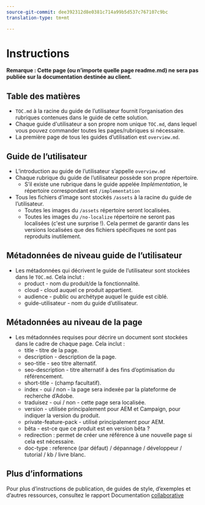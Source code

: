 ```yaml
---
source-git-commit: dee392312d8e0381c714a99b5d537c767107c9bc
translation-type: tm+mt

---
```

# Instructions

**Remarque : Cette page (ou n’importe quelle page readme.md) ne sera pas publiée sur la documentation destinée au client.**

## Table des matières

+ `TOC.md` à la racine du guide de l’utilisateur fournit l’organisation des rubriques contenues dans le guide de cette solution.
+ Chaque guide d'utilisateur a son propre nom unique `TOC.md`, dans lequel vous pouvez commander toutes les pages/rubriques si nécessaire.
+ La première page de tous les guides d’utilisation est `overview.md`.

## Guide de l’utilisateur

+ L’introduction au guide de l’utilisateur s’appelle `overview.md`
+ Chaque rubrique du guide de l’utilisateur possède son propre répertoire.
   + S’il existe une rubrique dans le guide appelée *Implémentation*, le répertoire correspondant est `/implementation`
+ Tous les fichiers d’image sont stockés `/assets` à la racine du guide de l’utilisateur.
   + Toutes les images du `/assets` répertoire seront localisées.
   + Toutes les images du `/no-localize` répertoire ne seront pas localisées (c'est une surprise !). Cela permet de garantir dans les versions localisées que des fichiers spécifiques ne sont pas reproduits inutilement.

## Métadonnées de niveau guide de l’utilisateur

+ Les métadonnées qui décrivent le guide de l’utilisateur sont stockées dans le `TOC.md`. Cela inclut :
   + product - nom du produit/de la fonctionnalité.
   + cloud - cloud auquel ce produit appartient.
   + audience - public ou archétype auquel le guide est ciblé.
   + guide-utilisateur - nom du guide d’utilisateur.

## Métadonnées au niveau de la page

+ Les métadonnées requises pour décrire un document sont stockées dans le cadre de chaque page. Cela inclut :
   + title - titre de la page.
   + description - description de la page.
   + seo-title - seo titre alternatif.
   + seo-description - titre alternatif à des fins d’optimisation du référencement.
   + short-title - (champ facultatif).
   + index - oui / non - la page sera indexée par la plateforme de recherche d’Adobe.
   + traduisez - oui / non - cette page sera localisée.
   + version - utilisée principalement pour AEM et Campaign, pour indiquer la version du produit.
   + private-feature-pack - utilisé principalement pour AEM.
   + bêta - est-ce que ce produit est en version bêta ?
   + redirection : permet de créer une référence à une nouvelle page si cela est nécessaire.
   + doc-type : reference (par défaut) / dépannage / développeur / tutorial / kb / livre blanc.

## Plus d’informations

Pour plus d’instructions de publication, de guides de style, d’exemples et d’autres ressources, consultez le rapport Documentation [collaborative](https://git.corp.adobe.com/AdobeDocs/collaborative-doc-instructions)
